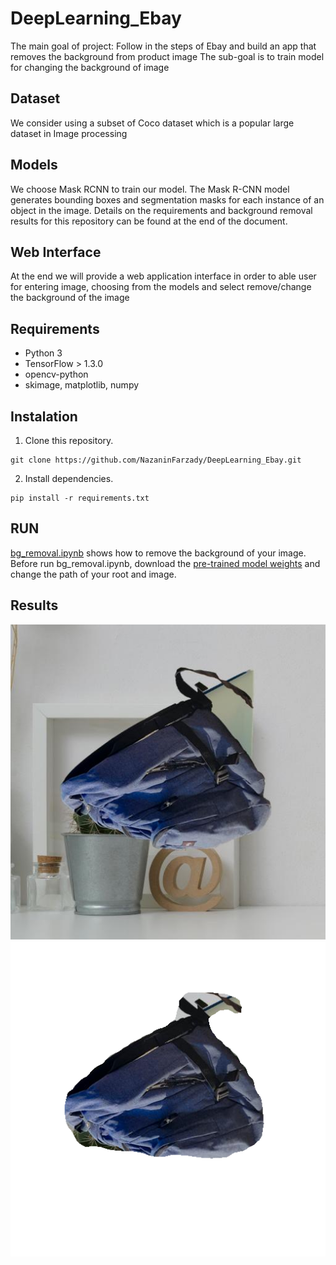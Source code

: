 # DeepLearning_Ebay
The main goal of project: Follow in the steps of Ebay and build an app that removes the background from product image
The sub-goal is to train model for changing the background of image

## Dataset
We consider using a subset of Coco dataset which is a popular large dataset in Image processing

## Models
We choose Mask RCNN to train our model. The Mask R-CNN model generates bounding boxes and segmentation masks for each instance of an object in the image. Details on the requirements and background removal results for this repository can be found at the end of the document.

## Web Interface
At the end we will provide a web application interface in order to able user for entering image, choosing from the models and select remove/change the background of the image

## Requirements
- Python 3  
- TensorFlow > 1.3.0
- opencv-python
- skimage, matplotlib, numpy

## Instalation 
1. Clone this repository.  
```
git clone https://github.com/NazaninFarzady/DeepLearning_Ebay.git  
``` 
2. Install dependencies.  
```
pip install -r requirements.txt   
```

## RUN
[bg_removal.ipynb](https://github.com/NazaninFarzady/DeepLearning_Ebay/blob/TrainingModel/bg_removal.ipynb) shows how to remove the background of your image.  
Before run bg_removal.ipynb, download the [pre-trained model weights](https://wetransfer.com/downloads/2d56c023b813d61d1145b44a94b8ffe620200427132536/0cbf9373e6b9c610fa1e63385598143820200427132536/42cbf7) and change the path of your root and image.  

## Results
![image](https://github.com/NazaninFarzady/DeepLearning_Ebay/blob/TrainingModel/ebay_dataset_1/test/images/00000006.jpg)
![image](https://github.com/NazaninFarzady/DeepLearning_Ebay/blob/TrainingModel/detect_results/image_name.png)
